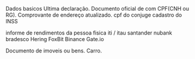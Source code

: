 Dados basicos
Ultima declaração.
Documento oficial de com CPF(CNH ou RG).
Comprovante de endereço atualizado.
cpf do conjuge
cadastro do INSS

informe de rendimentos da pessoa fisica
iti / itau
santander
nubank
bradesco
Hering
FoxBit
Binance
Gate.io

Documento de imoveis ou bens.
Carro.
